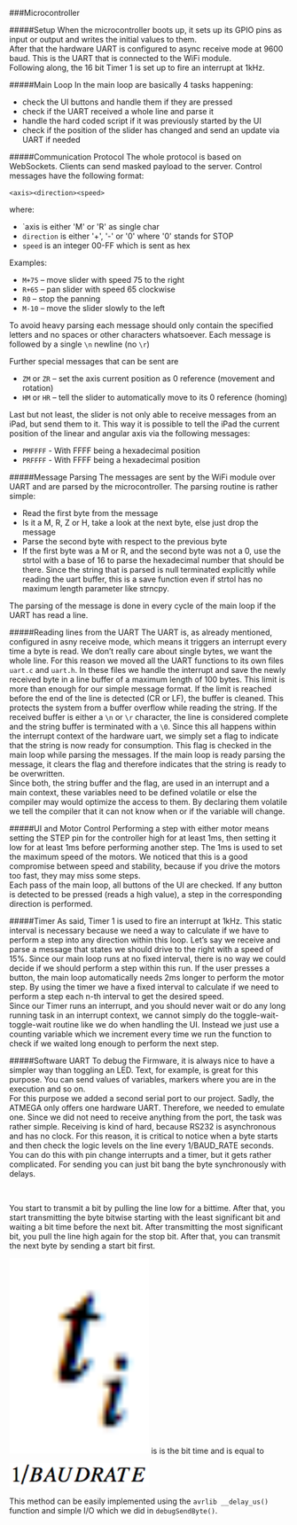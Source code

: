 ###Microcontroller

#####Setup
When the microcontroller boots up, it sets up its GPIO pins as input or output and writes the initial values to them.<br />
After that the hardware UART is configured to async receive mode at 9600 baud. This is the UART that is connected to the WiFi module.<br />
Following along, the 16 bit Timer 1 is set up to fire an interrupt at 1kHz.

#####Main Loop
In the main loop are basically 4 tasks happening:
* check the UI buttons and handle them if they are pressed
* check if the UART received a whole line and parse it
* handle the hard coded script if it was previously started by the UI
* check if the position of the slider has changed and send an update via UART if needed

#####Communication Protocol
The whole protocol is based on WebSockets. Clients can send masked payload to the server. Control messages have the following format:

```
<axis><direction><speed>
```

where:

* `axis is either 'M' or 'R' as single char
* `direction` is either '+', '-' or '0' where '0' stands for STOP
* `speed` is an integer 00-FF which is sent as hex

Examples:
* `M+75` – move slider with speed 75 to the right
* `R+65` – pan slider with speed 65 clockwise
* `R0` – stop the panning
* `M-10` – move the slider slowly to the left

To avoid heavy parsing each message should only contain the specified letters and no spaces or other characters whatsoever. Each message is followed by a single `\n` newline (no `\r`)

Further special messages that can be sent are 
* `ZM` or `ZR` – set the axis current position as 0 reference (movement and rotation)
* `HM` or `HR` – tell the slider to automatically move to its 0 reference (homing)

Last but not least, the slider is not only able to receive messages from an iPad, but send them to it. This way it is possible to tell the iPad the current position of the linear and angular axis via the following messages:
* `PMFFFF` - With FFFF being a hexadecimal position
* `PRFFFF` - With FFFF being a hexadecimal position

#####Message Parsing
The messages are sent by the WiFi module over UART and are parsed by the microcontroller. The parsing routine is rather simple:
* Read the first byte from the message
* Is it a M, R, Z or H, take a look at the next byte, else just drop the message
* Parse the second byte with respect to the previous byte 
* If the first byte was a M or R, and the second byte was not a 0, use the strtol with a base of 16 to parse the hexadecimal number that should be there. Since the string that is parsed is null terminated explicitly while reading the uart buffer, this is a save function even if strtol has no maximum length parameter like strncpy.

The parsing of the message is done in every cycle of the main loop if the UART has read a line.

#####Reading lines from the UART
The UART is, as already mentioned, configured in asny receive mode, which means it triggers an interrupt every time a byte is read. We don’t really care about single bytes, we want the whole line. For this reason we moved all the UART functions to its own files `uart.c` and `uart.h`. In these files we handle the interrupt and save the newly received byte in a line buffer of a maximum length of 100 bytes. This limit is more than enough for our simple message format. If the limit is reached before the end of the line is detected (CR or LF), the buffer is cleaned. This protects the system from a buffer overflow while reading the string. If the received buffer is either a `\n` or `\r` character, the line is considered complete and the string buffer is terminated with a `\0`. Since this all happens within the interrupt context of the hardware uart, we simply set a flag to indicate that the string is now ready for consumption. This flag is checked in the main loop while parsing the messages. If the main loop is ready parsing the message, it clears the flag and therefore indicates that the string is ready to be overwritten.<br />
Since both, the string buffer and the flag, are used in an interrupt and a main context, these variables need to be defined volatile or else the compiler may would optimize the access to them. By declaring them volatile we tell the compiler that it can not know when or if the variable will change.

#####UI and Motor Control
Performing a step with either motor means setting the STEP pin for the controller high for at least 1ms, then setting it low for at least 1ms before performing another step. The 1ms is used to set the maximum speed of the motors. We noticed that this is a good compromise between speed and stability, because if you drive the motors too fast, they may miss some steps.<br />
Each pass of the main loop, all buttons of the UI are checked. If any button is detected to be pressed (reads a high value), a step in the corresponding direction is performed.

#####Timer
As said, Timer 1 is used to fire an interrupt at 1kHz. This static interval is necessary because we need a way to calculate if we have to perform a step into any direction within this loop. Let’s say we receive and parse a message that states we should drive to the right with a speed of 15%. Since our main loop runs at no fixed interval, there is no way we could decide if we should perform a step within this run. If the user presses a button, the main loop automatically needs 2ms longer to perform the motor step. By using the timer we have a fixed interval to calculate if we need to perform a step each n-th interval to get the desired speed.<br />
Since our Timer runs an interrupt, and you should never wait or do any long running task in an interrupt context, we cannot simply do the toggle-wait-toggle-wait routine like we do when handling the UI. Instead we just use a counting variable which we increment every time we run the function to check if we waited long enough to perform the next step.

#####Software UART
To debug the Firmware, it is always nice to have a simpler way than toggling an LED. Text, for example, is great for this purpose. You can send values of variables, markers where you are in the execution and so on. <br />
For this purpose we added a second serial port to our project. Sadly, the ATMEGA only offers one hardware UART. Therefore, we needed to emulate one. Since we did not need to receive anything from the port, the task was rather simple. Receiving is kind of hard, because RS232 is asynchronous and has no clock. For this reason, it is critical to notice when a byte starts and then check the logic levels on the line every 1/BAUD_RATE seconds. You can do this with pin change interrupts and a timer, but it gets rather complicated. For sending you can just bit bang the byte synchronously with delays. 

<img src="https://raw.githubusercontent.com/dangrie158/cc-franz/develop/Docs/Images/bits.png.png" alt="" style="width: 380px;"/>

You start to transmit a bit by pulling the line low for a bittime. After that, you start transmitting the byte bitwise starting with the least significant bit and waiting a bit time before the next bit. After transmitting the most significant bit, you pull the line high again for the stop bit. After that, you can transmit the next byte by sending a start bit first.

<img src="https://raw.githubusercontent.com/dangrie158/cc-franz/develop/Docs/Images/formula_9.png" alt="" style="width: 50%"/> is is the bit time and is equal to

<img src="https://raw.githubusercontent.com/dangrie158/cc-franz/develop/Docs/Images/formula_10.png" alt="" style="width: 50%"/>

This method can be easily implemented using the `avrlib __delay_us()` function and simple I/O which we did in `debugSendByte()`.







